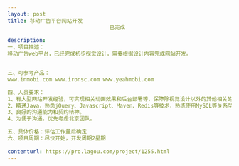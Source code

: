 ```yaml
---                
layout: post       
title: 移动广告平台网站开发
                                已完成
           
description: 
一、项目描述：
移动广告web平台，已经完成初步视觉设计，需要根据设计内容完成网站开发。


三、可参考产品：
www.inmobi.com www.ironsc.com www.yeahmobi.com

四、人员要求：
1、有大型网站开发经验，可实现相关动画效果和后台部署等，保障除视觉设计以外的其他相关的网站工作全部执行，并顺利上线；
2、精通Java，熟悉jQuery、Javascript、Maven、Redis等技术，熟练使用MySQL等关系型数据库等；
3、良好的沟通能力和契约精神。
4、为便于沟通，优先考虑北京团队。

五、具体价格：评估工作量后确定 
六、项目周期：尽快开始，开发周期2星期
     
contenturl: https://pro.lagou.com/project/1255.html      
---                 
```

